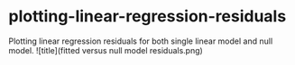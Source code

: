 # plotting-linear-regression-residuals
Plotting linear regression residuals for both single linear model and null model.
![title](fitted versus null model residuals.png)
